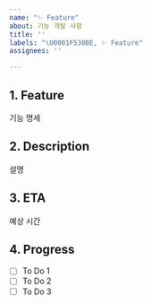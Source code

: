 ```yaml
---
name: "✨ Feature"
about: 기능 개발 사항
title: ''
labels: "\U0001F530BE, ✨ Feature"
assignees: ''

---
```


## 1. Feature

기능 명세

## 2. Description

설명

## 3. ETA

예상 시간

## 4. Progress

- [ ] To Do 1
- [ ] To Do 2
- [ ] To Do 3

